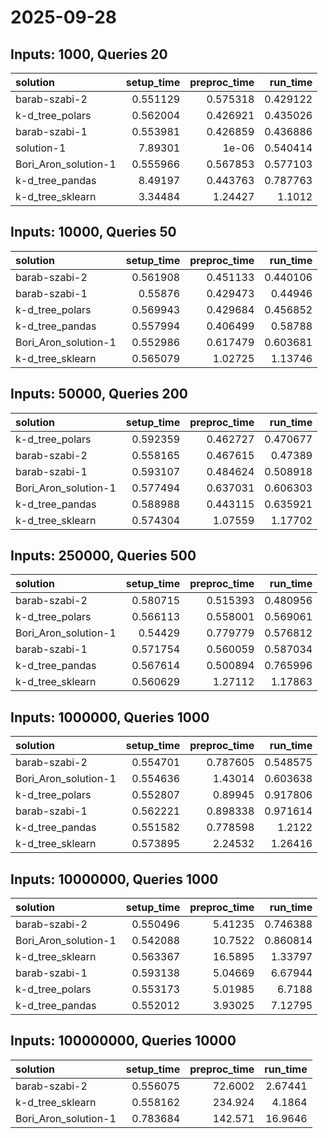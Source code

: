 # 2025-09-28

## Inputs: 1000, Queries 20

| solution             |   setup_time |   preproc_time |   run_time |
|:---------------------|-------------:|---------------:|-----------:|
| barab-szabi-2        |     0.551129 |       0.575318 |   0.429122 |
| k-d_tree_polars      |     0.562004 |       0.426921 |   0.435026 |
| barab-szabi-1        |     0.553981 |       0.426859 |   0.436886 |
| solution-1           |     7.89301  |       1e-06    |   0.540414 |
| Bori_Aron_solution-1 |     0.555966 |       0.567853 |   0.577103 |
| k-d_tree_pandas      |     8.49197  |       0.443763 |   0.787763 |
| k-d_tree_sklearn     |     3.34484  |       1.24427  |   1.1012   |

## Inputs: 10000, Queries 50

| solution             |   setup_time |   preproc_time |   run_time |
|:---------------------|-------------:|---------------:|-----------:|
| barab-szabi-2        |     0.561908 |       0.451133 |   0.440106 |
| barab-szabi-1        |     0.55876  |       0.429473 |   0.44946  |
| k-d_tree_polars      |     0.569943 |       0.429684 |   0.456852 |
| k-d_tree_pandas      |     0.557994 |       0.406499 |   0.58788  |
| Bori_Aron_solution-1 |     0.552986 |       0.617479 |   0.603681 |
| k-d_tree_sklearn     |     0.565079 |       1.02725  |   1.13746  |

## Inputs: 50000, Queries 200

| solution             |   setup_time |   preproc_time |   run_time |
|:---------------------|-------------:|---------------:|-----------:|
| k-d_tree_polars      |     0.592359 |       0.462727 |   0.470677 |
| barab-szabi-2        |     0.558165 |       0.467615 |   0.47389  |
| barab-szabi-1        |     0.593107 |       0.484624 |   0.508918 |
| Bori_Aron_solution-1 |     0.577494 |       0.637031 |   0.606303 |
| k-d_tree_pandas      |     0.588988 |       0.443115 |   0.635921 |
| k-d_tree_sklearn     |     0.574304 |       1.07559  |   1.17702  |

## Inputs: 250000, Queries 500

| solution             |   setup_time |   preproc_time |   run_time |
|:---------------------|-------------:|---------------:|-----------:|
| barab-szabi-2        |     0.580715 |       0.515393 |   0.480956 |
| k-d_tree_polars      |     0.566113 |       0.558001 |   0.569061 |
| Bori_Aron_solution-1 |     0.54429  |       0.779779 |   0.576812 |
| barab-szabi-1        |     0.571754 |       0.560059 |   0.587034 |
| k-d_tree_pandas      |     0.567614 |       0.500894 |   0.765996 |
| k-d_tree_sklearn     |     0.560629 |       1.27112  |   1.17863  |

## Inputs: 1000000, Queries 1000

| solution             |   setup_time |   preproc_time |   run_time |
|:---------------------|-------------:|---------------:|-----------:|
| barab-szabi-2        |     0.554701 |       0.787605 |   0.548575 |
| Bori_Aron_solution-1 |     0.554636 |       1.43014  |   0.603638 |
| k-d_tree_polars      |     0.552807 |       0.89945  |   0.917806 |
| barab-szabi-1        |     0.562221 |       0.898338 |   0.971614 |
| k-d_tree_pandas      |     0.551582 |       0.778598 |   1.2122   |
| k-d_tree_sklearn     |     0.573895 |       2.24532  |   1.26416  |

## Inputs: 10000000, Queries 1000

| solution             |   setup_time |   preproc_time |   run_time |
|:---------------------|-------------:|---------------:|-----------:|
| barab-szabi-2        |     0.550496 |        5.41235 |   0.746388 |
| Bori_Aron_solution-1 |     0.542088 |       10.7522  |   0.860814 |
| k-d_tree_sklearn     |     0.563367 |       16.5895  |   1.33797  |
| barab-szabi-1        |     0.593138 |        5.04669 |   6.67944  |
| k-d_tree_polars      |     0.553173 |        5.01985 |   6.7188   |
| k-d_tree_pandas      |     0.552012 |        3.93025 |   7.12795  |

## Inputs: 100000000, Queries 10000

| solution             |   setup_time |   preproc_time |   run_time |
|:---------------------|-------------:|---------------:|-----------:|
| barab-szabi-2        |     0.556075 |        72.6002 |    2.67441 |
| k-d_tree_sklearn     |     0.558162 |       234.924  |    4.1864  |
| Bori_Aron_solution-1 |     0.783684 |       142.571  |   16.9646  |